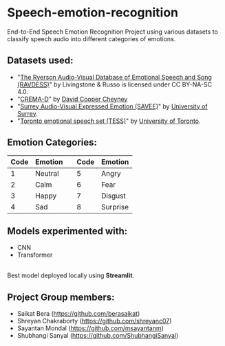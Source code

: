 # Speech-emotion-recognition
End-to-End Speech Emotion Recognition Project using various datasets to classify speech audio into different categories of emotions.

## Datasets used: 
- "[The Ryerson Audio-Visual Database of Emotional Speech and Song (RAVDESS)](https://www.kaggle.com/datasets/uwrfkaggler/ravdess-emotional-speech-audio)" by Livingstone & Russo is licensed under CC BY-NA-SC 4.0.
- "[CREMA-D](https://www.kaggle.com/datasets/ejlok1/cremad)" by [David Cooper Cheyney](https://github.com/CheyneyComputerScience/CREMA-D)
- "[Surrey Audio-Visual Expressed Emotion (SAVEE)](https://www.kaggle.com/datasets/ejlok1/surrey-audiovisual-expressed-emotion-savee)" by [University of Surrey](http://kahlan.eps.surrey.ac.uk/savee/Database.html).
- "[Toronto emotional speech set (TESS)](https://www.kaggle.com/datasets/ejlok1/toronto-emotional-speech-set-tess)" by [University of Toronto](https://tspace.library.utoronto.ca/handle/1807/24487).

## Emotion Categories:
| Code | Emotion |   | Code | Emotion |
|------|---------|:-:|------|---------|
| 1    | Neutral |   | 5    | Angry   |
| 2    | Calm    |   | 6    | Fear    |
| 3    | Happy   |   | 7    | Disgust |
| 4    | Sad     |   | 8    | Surprise|

## Models experimented with:
- CNN
- Transformer

<br> Best model deployed locally using **Streamlit**.

## Project Group members:
- Saikat Bera (https://github.com/berasaikat)
- Shreyan Chakraborty (https://github.com/shreyanc07)
- Sayantan Mondal (https://github.com/msayantanm)
- Shubhangi Sanyal (https://github.com/ShubhangiSanyal)

